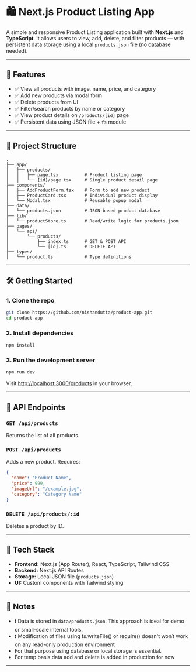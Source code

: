 # 🛍️ Next.js Product Listing App

A simple and responsive Product Listing application built with **Next.js** and **TypeScript**. It allows users to view, add, delete, and filter products — with persistent data storage using a local `products.json` file (no database needed).

---

## 🚀 Features

- ✅ View all products with image, name, price, and category
- ✅ Add new products via modal form
- ✅ Delete products from UI
- ✅ Filter/search products by name or category
- ✅ View product details on `/products/[id]` page
- ✅ Persistent data using JSON file + `fs` module

---

## 📁 Project Structure

```
.
├── app/
│   ├── products/
│   │   ├── page.tsx          # Product listing page
│   │   └── [id]/page.tsx     # Single product detail page
├── components/
│   ├── AddProductForm.tsx    # Form to add new product
│   ├── ProductCard.tsx       # Individual product display
│   └── Modal.tsx             # Reusable popup modal
├── data/
│   └── products.json         # JSON-based product database
├── lib/
│   └── productStore.ts       # Read/write logic for products.json
├── pages/
│   └── api/
│       └── products/
│           ├── index.ts      # GET & POST API
│           └── [id].ts       # DELETE API
├── types/
│   └── product.ts            # Type definitions
```

---

## 🛠️ Getting Started

### 1. Clone the repo

```bash
git clone https://github.com/nishandutta/product-app.git
cd product-app
```

### 2. Install dependencies

```bash
npm install
```

### 3. Run the development server

```bash
npm run dev
```

Visit [http://localhost:3000/products](http://localhost:3000/products) in your browser.

---

## 🔌 API Endpoints

### `GET /api/products`

Returns the list of all products.

### `POST /api/products`

Adds a new product. Requires:

```json
{
  "name": "Product Name",
  "price": 999,
  "imageUrl": "/example.jpg",
  "category": "Category Name"
}
```

### `DELETE /api/products/:id`

Deletes a product by ID.

---

## 🧠 Tech Stack

- **Frontend:** Next.js (App Router), React, TypeScript, Tailwind CSS
- **Backend:** Next.js API Routes
- **Storage:** Local JSON file (`products.json`)
- **UI:** Custom components with Tailwind styling

---

## 📝 Notes

- ❗ Data is stored in `data/products.json`. This approach is ideal for demo or small-scale internal tools.
- ❗ Modification of files using fs.writeFile() or require() doesn't won’t work on any read-only production environment
- For that purpose using database or local storage is essential.
- For temp basis data add and delete is added in production for now

---
